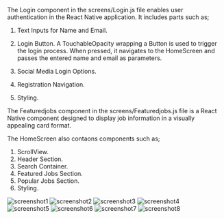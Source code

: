  The Login component in the screens/Login.js file enables user authentication in the React Native application. It includes parts such as;
 1. Text Inputs for Name and Email.

 2. Login Button.
A TouchableOpacity wrapping a Button is used to trigger the login process. When pressed, it navigates to the HomeScreen and passes the entered name and email as parameters.

 3. Social Media Login Options.
 4. Registration Navigation.
 5. Styling.

The Featuredjobs component in the screens/Featuredjobs.js file is a React Native component designed to display job information in a visually appealing card format.

The HomeScreen also contaons components such as;
1. ScrollView.
2. Header Section.
3. Search Container.
4. Featured Jobs Section.
5. Popular Jobs Section.
6. Styling.



![screenshot1](/myApp/assets/sc1.jpg)
![screenshot2](/myApp/assets/sc3.jpg)
![screenshot3](/myApp/assets/sc4.jpg)
![screenshot4](/myApp/assets/sc5.jpg)
![screenshot5](/myApp/assets/sc2.jpg)
![screenshot6](/myApp/assets/sc6.jpg)
![screenshot7](/myApp/assets/sc7.jpg)
![screenshot8](/myApp/assets/sc8.jpg)